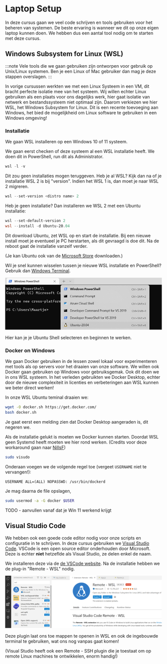 # Laptop Setup

In deze cursus gaan we veel code schrijven en tools gebruiken voor het beheren van systemen. De beste ervaring is wanneer we dit op onze eigen laptop kunnen doen. We hebben dus een aantal tool nodig om te starten met deze cursus.

## Windows Subsystem for Linux (WSL)

:::note
Vele tools die we gaan gebruiken zijn ontworpen voor gebruik op Unix/Linux systemen. Ben je een Linux of Mac gebruiker dan mag je deze stappen overslagen.
:::

In vorige cursussen werkten we met een Linux Systeem in een VM, dit bracht perfecte isolatie mee van het systeem. Wij willen echter Linux gebruiken als een plaats voor ons dagelijks werk, hier gaat isolatie van netwerk en bestandssysteem niet optimaal zijn.
Daarom verkiezen we hier WSL, het Windows Subsystem for Linux. Dit is een recente toevoeging aan Windows, het bied de mogelijkheid om Linux software te gebruiken in een Windows omgeving!

### Installatie

We gaan WSL installeren op een Windows 10 of 11 systeem.

We gaan eerst checken of deze systeem al een WSL installatie heeft. We doen dit in PowerShell, run dit als Administrator.

```powershell
wsl -l -v
```

Dit zou geen installaties mogen teruggeven.
Heb je al WSL? Kijk dan na of je installatie WSL 2 is bij "version". Indien het WSL 1 is, dan moet je naar WSL 2 migreren.

```powershell
wsl --set-version <distro name> 2
```

Heb je geen installatie? Dan installeren we WSL 2 met een Ubuntu installatie:

```powershell
wsl --set-default-version 2
wsl --install -d Ubuntu-20.04
```

Dit download Ubuntu, zet WSL op en start de installatie. Bij een nieuwe install moet je eventueel je PC herstarten, als dit gevraagd is doe dit. Na de reboot gaat de installatie vanzelf verder.

(Je kan Ubuntu ook van de [Microsoft Store](https://apps.microsoft.com/store/detail/ubuntu-22041-lts/9PN20MSR04DW?hl=fr-be&gl=be) downloaden.)

Wil je snel kunnen wisselen tussen je nieuwe WSL installatie en PowerShell? Gebruik dan [Windows Terminal](https://apps.microsoft.com/store/detail/ubuntu-22041-lts/9PN20MSR04DW?hl=fr-be&gl=be).

![Windows Terminal](./terminal.png)

Hier kan je je Ubuntu Shell selecteren en beginnen te werken.

### Docker on Windows

We gaan Docker gebruiken in de lessen zowel lokaal voor experimenteren met tools als op servers voor het draaien van onze software.
We willen ook Docker gaan gebruiken op Windows voor gebruiksgemak. Ook dit doen we in ons WSL systeem.
In het verleden gebruikten we Docker Desktop, echter door de nieuwe complexiteit in licenties en verbeteringen aan WSL kunnen we beter direct werken!

In onze WSL Ubuntu teminal draaien we:

```bash
wget -O docker.sh https://get.docker.com/
bash docker.sh
```

Je gaat eerst een melding zien dat Docker Desktop aangeraden is, dit negeren we.

Als de installatie gelukt is moeten we Docker kunnen starten. Doordat WSL geen Systemd heeft moeten we hier rond werken. (Credits voor deze workaround gaan naar [NillsF](https://blog.nillsf.com/index.php/2020/06/29/how-to-automatically-start-the-docker-daemon-on-wsl2/))

```bash
sudo visudo
```

Onderaan voegen we de volgende regel toe (vergeet `USERNAME` niet te vervangen!):

```
USERNAME ALL=(ALL) NOPASSWD: /usr/bin/dockerd
```

Je mag daarna de file opslagen,

```bash
sudo usermod -a -G docker $USER
```

TODO - aanvullen vanaf dat je Win 11 werkend krijgt

## Visual Studio Code

We hebben ook een goede code editor nodig voor onze scripts en configuratie in te schrijven. In deze cursus gebruiken we [Visual Studio Code](https://code.visualstudio.com/). VSCode is een open source editor onderhouden door Microsoft. Deze is echter **niet** hetzeflde als Visual Studio, ze delen enkel de naam.

We installeren deze via de [de VSCode website](https://code.visualstudio.com/download).
Na de installatie hebben we de plug-in "Remote - WSL" nodig.

![VSCode Remote - WSL](./remote.png)

Deze plugin laat ons toe mappen te openen in WSL en ook de ingebouwde terminal te gebruiken, wat ons nog vanpas gaat komen!

(Visual Studio heeft ook een Remote - SSH plugin die je toestaat om op remote Linux machines te ontwikkelen, enorm handig!)

